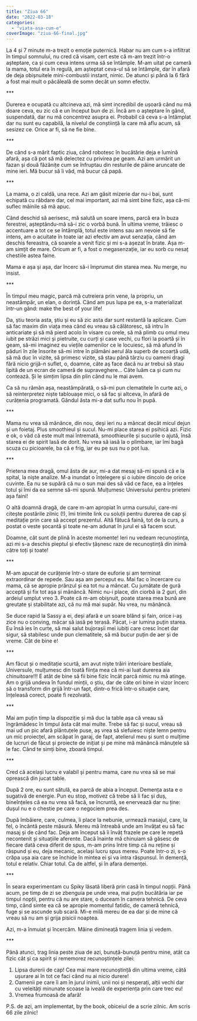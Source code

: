 ```yaml
---
title: "Ziua 66"
date: "2022-03-18"
categories: 
  - "viata-asa-cum-e"
coverImage: "ziua-66-final.jpg"
---
```


La 4 și 7 minute m-a trezit o emoție puternică. Habar nu am cum s-a infiltrat în timpul somnului, nu cred că visam, cert este că m-am trezit într-o așteptare, ca și cum ceva intens urma să se întâmple. M-am uitat pe cameră la mama, totul era în regulă, am așteptat ceva-ul să se întâmple, dar în afară de deja obișnuitele mini-combustii instant, nimic. De atunci și până la 6 fără a fost mai mult o păcăleală de somn decât un somn efectiv.

\*\*\*

Durerea e ocupată cu altcineva azi, mă simt incredibil de ușoară când nu mă doare ceva, eu zic că e un început bun de zi. Încă am o așteptare în gând, suspendată, dar nu mă concentrez asupra ei. Probabil că ceva s-a întâmplat dar nu sunt eu capabilă, la nivelul de conștiință la care mă aflu acum, să sesizez ce. Orice ar fi, să ne fie bine.

\*\*\*

De când s-a mărit faptic ziua, când robotesc în bucătărie deja e lumină afară, așa că pot să mă delectez cu privirea pe geam. Azi am urmărit un fazan și două făzănițe cum se înfruptau din resturile de pâine aruncate de mine ieri. Mă bucur să îi văd, mă bucur că papă.

\*\*\*

La mama, o zi caldă, una rece. Azi am găsit mizerie dar nu-i bai, sunt echipată cu răbdare dar, cel mai important, azi mă simt bine fizic, așa că-mi suflec mâinile să mă apuc.

Când deschid să aerisesc, mă salută un soare imens, parcă era în buza ferestrei, așteptându-mă să-i zic o vorbă bună. În ultima vreme, trăiesc o accentuare a tot ce se întâmplă, totul este intens sau am nevoie să fie intens, am o acuitate în toate iar azi efectiv am avut senzația, când am deschis fereastra, că soarele a venit fizic și mi s-a așezat în brate. Așa m-am simțit de mare. Oricum ar fi, a fost o megasenzație, iar eu sorb cu nesaț chestiile astea faine.

Mama e așa și așa, dar încerc să-i împrumut din starea mea. Nu merge, nu insist. 

\*\*\*

În timpul meu magic, parcă mă cutreiera prin vene, la propriu, un neastâmpăr, un elan, o dorință. Când am pus lupa pe ea, s-a materializat într-un gând: make the best of your life!

Da, știu teoria asta, știu și eu să zic asta dar sunt restantă la aplicare. Cum să fac maxim din viața mea când eu vreau să călătoresc, să intru în anticariate și să mă pierd acolo în visare cu orele, să mă plimb cu omul meu iubit pe străzi mici și pietruite, cu curți și case vechi, cu flori la poartă și în geam, să-mi imaginez eu viețile oamenilor ce le locuiesc, să mă afund în păduri în zile însorite să-mi intre în plămâni aerul ăla superb de scoarță udă, să mă duc în vizite, să primesc vizite, să stau până târziu cu oameni dragi fără nicio grijă-n suflet, o, doamne, câte aș face dacă nu ar trebui să stau lipită de un ecran de cameră de supraveghere… Câte luăm ca și cum nu contează. Și le simțim lipsa din plin când nu le mai avem.

Ca să nu rămân așa, neastâmpărată, o să-mi pun clematitele în curte azi, o să reinterpretez niște tablouașe mici, o să fac și altceva, în afară de curățenia programată. Gândul ăsta mi-a dat suflu nou în pupă.

\*\*\*

Mama nu vrea să mănânce, din nou, deși ieri nu a mâncat decât micul dejun și un foietaj. Plus smoothieul și sucul. Nu-mi place starea ei psihică azi. Fizic e ok, o văd că este mult mai întremată, smoothieurile și sucurile o ajută, însă starea ei de spirit lasă de dorit. Nu vrea să iasă la o plimbare, iar îmi bagă scuza cu picioarele, ba că e frig, iar eu pe sus nu o pot lua. 

\*\*\*

Prietena mea dragă, omul ăsta de aur, mi-a dat mesaj să-mi spună că e la spital, la niște analize. M-a inundat o înțelegere și o iubire dincolo de orice cuvinte. Ea nu se supără că nu o sun mai des să văd ce face, ea a înțeles totul și îmi da ea semne să-mi spună. Mulțumesc Universului pentru prieteni așa faini!

O altă doamnă dragă, de care m-am apropiat în urma cursului, care-mi citește postările zilnic (!), îmi trimite link cu soluții pentru durerea de cap și meditație prin care să accept prezentul. Altă fătucă faină, tot de la curs, a postat o veste șocantă și toate ne-am adunat în jurul ei să facem scut.

Doamne, cât sunt de plină în aceste momente! Ieri nu vedeam recunoștința, azi mi s-a deschis pieptul și efectiv țâșnesc raze de recunoștință din inimă către toți și toate!

\*\*\*

M-am apucat de curățenie într-o stare de euforie și am terminat extraordinar de repede. Sau așa am perceput eu. Mai fac o încercare cu mama, că se apropie prânzul și ea tot nu a mâncat. Cu jumătate de gură acceptă și fix tot așa și mănâncă. Nimic nu-i place, din ciorbă ia 2 guri, din ardeiul umplut vreo 3. Poate că m-am obișnuit, poate starea mea bună are greutate și stabilitate azi, că nu mă mai supăr. Nu vrea, nu mănâncă. 

Se duce rapid la Sassy a ei, deși afară e un soare blând și fain, orice i-aș zice nu o conving, măcar să iasă pe terasă. Păcat, i-ar lumina puțin starea. Eu însă ies în curte, să mai salut bujorașii mei iubiți care cresc încet dar sigur, să stabilesc unde pun clematitele, să mă bucur puțin de aer și de vreme. Cât de bine e!

\*\*\*

Am făcut și o meditație scurtă, am avut niște trăiri interioare bestiale, Universule, mulțumesc din toată ființa mea că mi-ai luat durerea aia chinuitoare!!! E atât de bine să fii bine fizic încât parcă nimic nu mă atinge. Am o grijă undeva în fundul minții, o știu, dar de câte ori bine in vizor încerc să o transform din grijă într-un fapt, dintr-o frică într-o situație care, înțeleasă corect, poate fi rezolvată.

\*\*\*

Mai am puțin timp la dispoziție și mă duc la table așa că vreau să îngrămădesc în timpul ăsta cât mai multe. Trebe să fac și sucul, vreau să mai ud un pic afară plăntuțele puse, aș vrea să slefuiesc niște lemn pentru un mic proiecțel, am scăpat în garaj, de fapt, atelierul meu și sunt o mulțime de lucruri de făcut și proiecte de inițiat și pe mine mă mănâncă mânuțele să le fac. Când te simți bine, zboară timpul. 

\*\*\*

Cred că același lucru e valabil și pentru mama, care nu vrea să se mai oprească din jucat table. 

După 2 ore, eu sunt sătulă, ea parcă de abia a început. Demența asta e o sugativă de energie. Pun eu stop, motivez că trebe să îi fac și duș, bineînțeles că ea nu vrea să facă, se încruntă, se enervează dar nu ține: dușul nu e o chestie pe care o negociem prea des.

După îmbăiere, care, culmea, îi place la nebunie, urmează masajul, care, la fel, o încântă peste măsură. Mereu mă întreabă unde am învățat eu să fac masaj și de când fac. Deja am început să îi învăț frazele pe care le repetă necontenit și situațiile aferente. Dacă înainte mă chinuiam să găsesc de fiecare dată ceva diferit de spus, m-am prins între timp că nu reține și răspund și eu, deja mecanic, același lucru spus mereu. Poate într-o zi, s-o crăpa ușa aia care se închide în mintea ei și va intra răspunsul. În demență, totul e relativ. Chiar totul. Ca de altfel, și în afara demenței.

\*\*\*

În seara experimentam cu Spiky lăsată liberă prin casă în timpul nopții. Până acum, pe timp de zi se zbenguia pe unde vrea, mai puțin bucătăria iar pe timpul nopții, pentru că nu are stare, o duceam în camera tehnică. De ceva timp, când simte ea că se apropie momentul fatidic, de cameră tehnică, fuge și se ascunde sub scară. Mi-e milă mereu de ea dar și de mine că vreau să nu am și grija pisicii noaptea.

Azi, m-a înmuiat și încercăm. Mâine dimineață tragem linia și vedem.

\*\*\*

Până atunci, trag linia peste ziua de azi, bunuță-bunuță pentru mine, atât ca fizic cât și ca spirit și rememorez recunoștințele zilei:

1. Lipsa durerii de cap! Cea mai mare recunoștință din ultima vreme, câtă ușurare ai în tot ce faci când nu ai nicio durere!
2. Oamenii pe care îi am în jurul inimii, unii noi și nesperați, alții vechi dar cu veleități minunate scoase la iveală de experiența prin care trec eu!
3. Vremea frumoasă de afară!

P.S. de azi, am implementat, by the book, obiceiul de a scrie zilnic. Am scris 66 zile zilnic!
